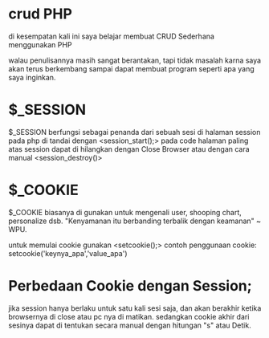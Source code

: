 # crud PHP

di kesempatan kali ini saya belajar membuat CRUD Sederhana menggunakan PHP

walau penulisannya masih sangat berantakan, tapi tidak masalah karna saya  akan terus berkembang sampai dapat membuat program seperti apa yang saya inginkan.

# $_SESSION

$_SESSION berfungsi sebagai penanda dari sebuah sesi di halaman
session pada php di tandai dengan <session_start();> pada code halaman paling atas
session dapat di hilangkan dengan Close Browser atau dengan cara manual <session_destroy()>

# $_COOKIE

$_COOKIE biasanya di gunakan untuk mengenali user, shooping chart, personalize dsb.
"Kenyamanan itu berbanding terbalik dengan keamanan" ~ WPU.

untuk memulai cookie gunakan <setcookie();>
contoh penggunaan cookie: setcookie('keynya_apa','value_apa')

# Perbedaan Cookie dengan Session;
jika session hanya berlaku untuk satu kali sesi saja, dan akan berakhir ketika browsernya di close atau pc nya di matikan. sedangkan cookie akhir dari sesinya dapat di tentukan secara manual dengan hitungan "s" atau Detik.